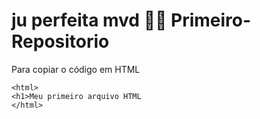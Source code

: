 # ju perfeita mvd 💞️💞️ Primeiro-Repositorio

Para copiar o código em HTML
````
<html>
<h1>Meu primeiro arquivo HTML
</html>
````
